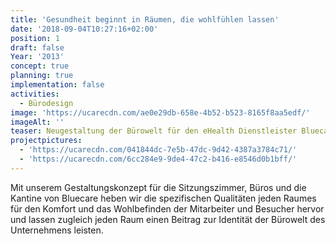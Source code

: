 ```yaml
---
title: 'Gesundheit beginnt in Räumen, die wohlfühlen lassen'
date: '2018-09-04T10:27:16+02:00'
position: 1
draft: false
Year: '2013'
concept: true
planning: true
implementation: false
activities:
  - Bürodesign
image: 'https://ucarecdn.com/ae0e29db-658e-4b52-b523-8165f8aa5edf/'
imageAlt: ''
teaser: Neugestaltung der Bürowelt für den eHealth Dienstleister Bluecare
projectpictures:
  - 'https://ucarecdn.com/041844dc-7e5b-47dc-9d42-4387a3784c71/'
  - 'https://ucarecdn.com/6cc284e9-9de4-47c2-b416-e8546d0b1bff/'
---
```

Mit unserem Gestaltungskonzept für die Sitzungszimmer, Büros und die Kantine von Bluecare heben wir die spezifischen Qualitäten jeden Raumes für den Komfort und das Wohlbefinden der Mitarbeiter und Besucher hervor und lassen zugleich jeden Raum einen Beitrag zur Identität der Bürowelt des Unternehmens leisten.
